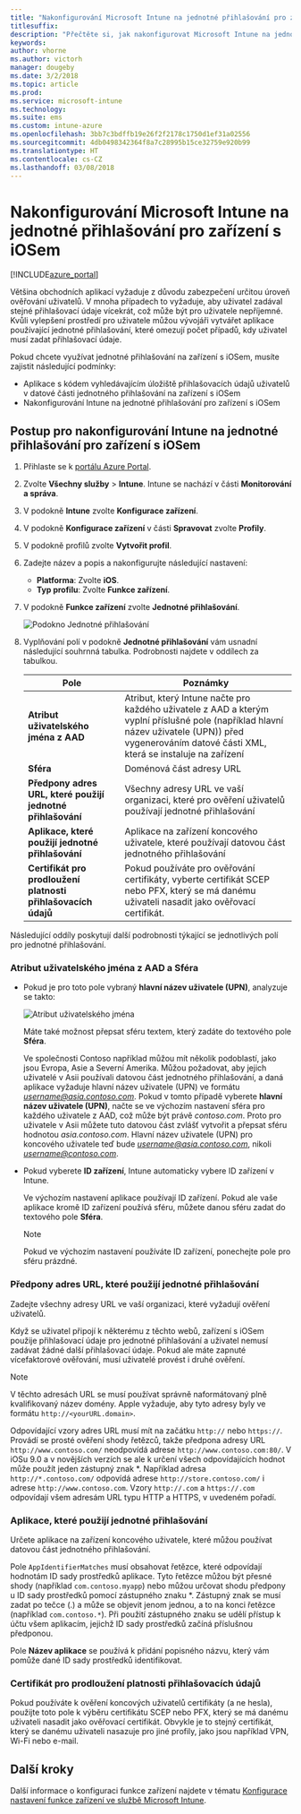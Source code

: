 ```yaml
---
title: "Nakonfigurování Microsoft Intune na jednotné přihlašování pro zařízení s iOSem"
titlesuffix: 
description: "Přečtěte si, jak nakonfigurovat Microsoft Intune na jednotné přihlašování pro zařízení s iOSem."
keywords: 
author: vhorne
ms.author: victorh
manager: dougeby
ms.date: 3/2/2018
ms.topic: article
ms.prod: 
ms.service: microsoft-intune
ms.technology: 
ms.suite: ems
ms.custom: intune-azure
ms.openlocfilehash: 3bb7c3bdffb19e26f2f2178c1750d1ef31a02556
ms.sourcegitcommit: 4db0498342364f8a7c28995b15ce32759e920b99
ms.translationtype: HT
ms.contentlocale: cs-CZ
ms.lasthandoff: 03/08/2018
---
```

# <a name="configure-microsoft-intune-for-ios-device-single-sign-on"></a>Nakonfigurování Microsoft Intune na jednotné přihlašování pro zařízení s iOSem

[!INCLUDE[azure_portal](./includes/azure_portal.md)]

Většina obchodních aplikací vyžaduje z důvodu zabezpečení určitou úroveň ověřování uživatelů. V mnoha případech to vyžaduje, aby uživatel zadával stejné přihlašovací údaje vícekrát, což může být pro uživatele nepříjemné. Kvůli vylepšení prostředí pro uživatele můžou vývojáři vytvářet aplikace používající jednotné přihlašování, které omezují počet případů, kdy uživatel musí zadat přihlašovací údaje.

Pokud chcete využívat jednotné přihlašování na zařízení s iOSem, musíte zajistit následující podmínky:

- Aplikace s kódem vyhledávajícím úložiště přihlašovacích údajů uživatelů v datové části jednotného přihlašování na zařízení s iOSem
- Nakonfigurování Intune na jednotné přihlašování pro zařízení s iOSem

## <a name="to-configure-intune-for-ios-device-single-sign-on"></a>Postup pro nakonfigurování Intune na jednotné přihlašování pro zařízení s iOSem


1. Přihlaste se k [portálu Azure Portal](https://portal.azure.com).
2. Zvolte **Všechny služby** > **Intune**. Intune se nachází v části **Monitorování a správa**.
3. V podokně **Intune** zvolte **Konfigurace zařízení**.
4. V podokně **Konfigurace zařízení** v části **Spravovat** zvolte **Profily**.
5. V podokně profilů zvolte **Vytvořit profil**.
6. Zadejte název a popis a nakonfigurujte následující nastavení:
   - **Platforma**: Zvolte **iOS**.
   - **Typ profilu**: Zvolte **Funkce zařízení**.
7. V podokně **Funkce zařízení** zvolte **Jednotné přihlašování**.

   ![Podokno Jednotné přihlašování](./media/sso-blade.png)

8. Vyplňování polí v podokně **Jednotné přihlašování** vám usnadní následující souhrnná tabulka. Podrobnosti najdete v oddílech za tabulkou.

   |Pole  |Poznámky|
   |---------|---------|
   |**Atribut uživatelského jména z AAD**|Atribut, který Intune načte pro každého uživatele z AAD a kterým vyplní příslušné pole (například hlavní název uživatele (UPN)) před vygenerováním datové části XML, která se instaluje na zařízení|
   |**Sféra**|Doménová část adresy URL|
   |**Předpony adres URL, které použijí jednotné přihlašování**|Všechny adresy URL ve vaší organizaci, které pro ověření uživatelů používají jednotné přihlašování|
   |**Aplikace, které použijí jednotné přihlašování**|Aplikace na zařízení koncového uživatele, které používají datovou část jednotného přihlašování|
   |**Certifikát pro prodloužení platnosti přihlašovacích údajů**|Pokud používáte pro ověřování certifikáty, vyberte certifikát SCEP nebo PFX, který se má danému uživateli nasadit jako ověřovací certifikát.|

Následující oddíly poskytují další podrobnosti týkající se jednotlivých polí pro jednotné přihlašování.

### <a name="username-attribute-from-aad-and-realm"></a>Atribut uživatelského jména z AAD a Sféra

- Pokud je pro toto pole vybraný **hlavní název uživatele (UPN)**, analyzuje se takto:

   ![Atribut uživatelského jména](media/User-name-attribute.png)

   Máte také možnost přepsat sféru textem, který zadáte do textového pole **Sféra**.

   Ve společnosti Contoso například můžou mít několik podoblastí, jako jsou Evropa, Asie a Severní Amerika. Můžou požadovat, aby jejich uživatelé v Asii používali datovou část jednotného přihlašování, a daná aplikace vyžaduje hlavní název uživatele (UPN) ve formátu *username@asia.contoso.com*. Pokud v tomto případě vyberete **hlavní název uživatele (UPN)**, načte se ve výchozím nastavení sféra pro každého uživatele z AAD, což může být právě *contoso.com*. Proto pro uživatele v Asii můžete tuto datovou část zvlášť vytvořit a přepsat sféru hodnotou *asia.contoso.com*. Hlavní název uživatele (UPN) pro koncového uživatele teď bude *username@asia.contoso.com*, nikoli *username@contoso.com*.

- Pokud vyberete **ID zařízení**, Intune automaticky vybere ID zařízení v Intune.

   Ve výchozím nastavení aplikace používají ID zařízení. Pokud ale vaše aplikace kromě ID zařízení používá sféru, můžete danou sféru zadat do textového pole **Sféra**.

   > [!NOTE]
   > Pokud ve výchozím nastavení používáte ID zařízení, ponechejte pole pro sféru prázdné.

### <a name="url-prefixes-that-will-use-single-sign-on"></a>Předpony adres URL, které použijí jednotné přihlašování

Zadejte všechny adresy URL ve vaší organizaci, které vyžadují ověření uživatelů.

Když se uživatel připojí k některému z těchto webů, zařízení s iOSem použije přihlašovací údaje pro jednotné přihlašování a uživatel nemusí zadávat žádné další přihlašovací údaje. Pokud ale máte zapnuté vícefaktorové ověřování, musí uživatelé provést i druhé ověření.

> [!NOTE]
> V těchto adresách URL se musí používat správně naformátovaný plně kvalifikovaný název domény. Apple vyžaduje, aby tyto adresy byly ve formátu `http://<yourURL.domain>`.

Odpovídající vzory adres URL musí mít na začátku `http://` nebo `https://`. Provádí se prosté ověření shody řetězců, takže předpona adresy URL `http://www.contoso.com/` neodpovídá adrese `http://www.contoso.com:80/`. V iOSu 9.0 a v novějších verzích se ale k určení všech odpovídajících hodnot může použít jeden zástupný znak \*. Například adresa `http://*.contoso.com/` odpovídá adrese `http://store.contoso.com/` i adrese `http://www.contoso.com`.
Vzory `http://.com` a `https://.com` odpovídají všem adresám URL typu HTTP a HTTPS, v uvedeném pořadí.

### <a name="apps-that-will-use-single-sign-on"></a>Aplikace, které použijí jednotné přihlašování

Určete aplikace na zařízení koncového uživatele, které můžou používat datovou část jednotného přihlašování.

Pole `AppIdentifierMatches` musí obsahovat řetězce, které odpovídají hodnotám ID sady prostředků aplikace. Tyto řetězce můžou být přesné shody (například `com.contoso.myapp`) nebo můžou určovat shodu předpony u ID sady prostředků pomocí zástupného znaku *\. Zástupný znak se musí zadat po tečce (.) a může se objevit jenom jednou, a to na konci řetězce (například `com.contoso.*`). Při použití zástupného znaku se udělí přístup k účtu všem aplikacím, jejichž ID sady prostředků začíná příslušnou předponou.

Pole **Název aplikace** se používá k přidání popisného názvu, který vám pomůže dané ID sady prostředků identifikovat.

### <a name="credential-renewal-certificate"></a>Certifikát pro prodloužení platnosti přihlašovacích údajů

Pokud používáte k ověření koncových uživatelů certifikáty (a ne hesla), použijte toto pole k výběru certifikátu SCEP nebo PFX, který se má danému uživateli nasadit jako ověřovací certifikát. Obvykle je to stejný certifikát, který se danému uživateli nasazuje pro jiné profily, jako jsou například VPN, Wi-Fi nebo e-mail.

## <a name="next-steps"></a>Další kroky

Další informace o konfiguraci funkce zařízení najdete v tématu [Konfigurace nastavení funkce zařízení ve službě Microsoft Intune](device-features-configure.md).
